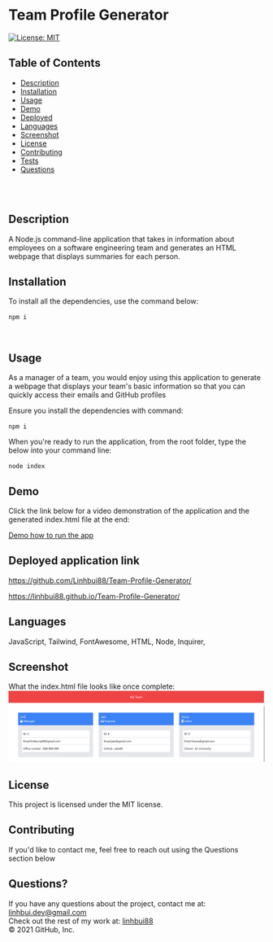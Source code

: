 # Team Profile Generator  <br />

[![License: MIT](https://img.shields.io/badge/License-MIT-yellow.svg)](https://opensource.org/licenses/MIT) <br />

## Table of Contents 

- [Description](#description)
- [Installation](#installation)
- [Usage](#usage)
- [Demo](#demo)
- [Deployed](#deployedapplicationlink)
- [Languages](#languages)
- [Screenshot](#screenshot)
- [License](#license)
- [Contributing](#contributing)
- [Tests](#tests)
- [Questions](#questions)

<br />
<br />

## Description

A Node.js command-line application that takes in information about employees on a software engineering team and generates an HTML webpage that displays summaries for each person. <br />

## Installation
To install all the dependencies, use the command below:
```
npm i
```
<br />

## Usage

As a manager of a team, you would enjoy using this application to generate a webpage that displays your team's basic information so that you can quickly access their emails and GitHub profiles <br />


Ensure you install the dependencies with command:
```
npm i
```
When you're ready to run the application, from the root folder, type the below into your command line:
```
node index
```

## Demo

Click the link below for a video demonstration of the application and the generated index.html file at the end: 

[Demo how to run the app](https://watch.screencastify.com/v/1jKfMYTHCrZBXpGJJqUb)



## Deployed application link
https://github.com/Linhbui88/Team-Profile-Generator/ <br/>

https://linhbui88.github.io/Team-Profile-Generator/ <br />

## Languages

JavaScript, Tailwind, FontAwesome, HTML, Node, Inquirer, <br />

## Screenshot

What the index.html file looks like once complete:
![Sample Index.HTML](./assets/team-profile-generate.png) <br /> 

## License

  This project is licensed under the MIT license. <br />
  
## Contributing

If you'd like to contact me, feel free to reach out using the Questions section below<br />

## Questions?

If you have any questions about the project, contact me at: 
linhbui.dev@gmail.com <br />
Check out the rest of my work at: 
[linhbui88](https://github.com/Linhbui88) <br />
© 2021 GitHub, Inc.